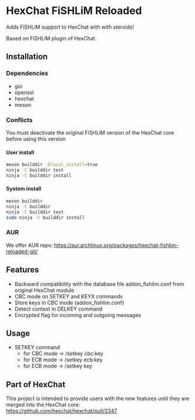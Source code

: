HexChat FiSHLiM Reloaded
========================

Adds FiSHLiM support to HexChat with with steroids!

Based on FiSHLiM plugin of HexChat.

Installation
------------

### Dependencies

- gio
- openssl
- hexchat
- meson

### Conflicts

You must deactivate the original FiSHLiM version of the HexChat core before using this version

#### User install

```sh
meson builddir -Dlocal_install=true
ninja -C builddir test
ninja -C builddir install
```

#### System install

```sh
meson builddir
ninja -C builddir
ninja -C builddir test
sudo ninja -C builddir install
```

### AUR

We offer AUR repo: https://aur.archlinux.org/packages/hexchat-fishlim-reloaded-git/

Features
--------

- Backward compatibility with the database file addon_fishlim.conf from original HexChat module
- CBC mode on SETKEY and KEYX commands
- Store keys in CBC mode (addon_fishlim.conf)
- Detect context in DELKEY command
- Encrypted flag for incoming and outgoing messages

Usage
-----

- SETKEY command
  - for CBC mode -> /setkey cbc:key
  - for ECB mode -> /setkey ecb:key
  - for ECB mode -> /setkey key

Part of HexChat
---------------

This project is intended to provide users with the new features until they are merged into the HexChat core: https://github.com/hexchat/hexchat/pull/2347
